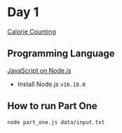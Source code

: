 # Day 1

[Calorie Counting](https://adventofcode.com/2022/day/1)

## Programming Language

[JavaScript on Node.js](https://nodejs.org/en/)

- Install Node.js `v16.18.0`

## How to run Part One

```bash
node part_one.js data/input.txt
```
